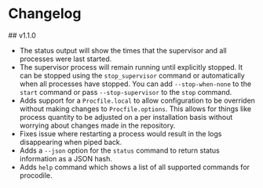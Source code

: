 # Changelog

## v1.1.0

* The status output will show the times that the supervisor and all processes were last started.
* The supervisor process will remain running until explicitly stopped. It can be stopped using the `stop_supervisor` command or automatically when all processes have stopped. You can add `--stop-when-none` to the `start` command or pass `--stop-supervisor` to the `stop` command.
* Adds support for a `Procfile.local` to allow configuration to be overriden without making changes to `Procfile.options`. This allows for things like process quantity to be adjusted on a per installation basis without worrying about changes made in the repository.
* Fixes issue where restarting a process would result in the logs disappearing when piped back.
* Adds a `--json` option for the `status` command to return status information as a JSON hash.
* Adds `help` command which shows a list of all supported commands for procodile.
